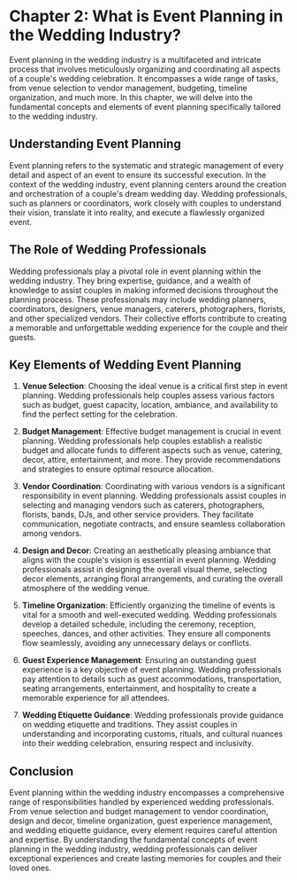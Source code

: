 Chapter 2: What is Event Planning in the Wedding Industry?
==========================================================

Event planning in the wedding industry is a multifaceted and intricate process that involves meticulously organizing and coordinating all aspects of a couple's wedding celebration. It encompasses a wide range of tasks, from venue selection to vendor management, budgeting, timeline organization, and much more. In this chapter, we will delve into the fundamental concepts and elements of event planning specifically tailored to the wedding industry.

Understanding Event Planning
----------------------------

Event planning refers to the systematic and strategic management of every detail and aspect of an event to ensure its successful execution. In the context of the wedding industry, event planning centers around the creation and orchestration of a couple's dream wedding day. Wedding professionals, such as planners or coordinators, work closely with couples to understand their vision, translate it into reality, and execute a flawlessly organized event.

The Role of Wedding Professionals
---------------------------------

Wedding professionals play a pivotal role in event planning within the wedding industry. They bring expertise, guidance, and a wealth of knowledge to assist couples in making informed decisions throughout the planning process. These professionals may include wedding planners, coordinators, designers, venue managers, caterers, photographers, florists, and other specialized vendors. Their collective efforts contribute to creating a memorable and unforgettable wedding experience for the couple and their guests.

Key Elements of Wedding Event Planning
--------------------------------------

1. **Venue Selection**: Choosing the ideal venue is a critical first step in event planning. Wedding professionals help couples assess various factors such as budget, guest capacity, location, ambiance, and availability to find the perfect setting for the celebration.

2. **Budget Management**: Effective budget management is crucial in event planning. Wedding professionals help couples establish a realistic budget and allocate funds to different aspects such as venue, catering, decor, attire, entertainment, and more. They provide recommendations and strategies to ensure optimal resource allocation.

3. **Vendor Coordination**: Coordinating with various vendors is a significant responsibility in event planning. Wedding professionals assist couples in selecting and managing vendors such as caterers, photographers, florists, bands, DJs, and other service providers. They facilitate communication, negotiate contracts, and ensure seamless collaboration among vendors.

4. **Design and Decor**: Creating an aesthetically pleasing ambiance that aligns with the couple's vision is essential in event planning. Wedding professionals assist in designing the overall visual theme, selecting decor elements, arranging floral arrangements, and curating the overall atmosphere of the wedding venue.

5. **Timeline Organization**: Efficiently organizing the timeline of events is vital for a smooth and well-executed wedding. Wedding professionals develop a detailed schedule, including the ceremony, reception, speeches, dances, and other activities. They ensure all components flow seamlessly, avoiding any unnecessary delays or conflicts.

6. **Guest Experience Management**: Ensuring an outstanding guest experience is a key objective of event planning. Wedding professionals pay attention to details such as guest accommodations, transportation, seating arrangements, entertainment, and hospitality to create a memorable experience for all attendees.

7. **Wedding Etiquette Guidance**: Wedding professionals provide guidance on wedding etiquette and traditions. They assist couples in understanding and incorporating customs, rituals, and cultural nuances into their wedding celebration, ensuring respect and inclusivity.

Conclusion
----------

Event planning within the wedding industry encompasses a comprehensive range of responsibilities handled by experienced wedding professionals. From venue selection and budget management to vendor coordination, design and decor, timeline organization, guest experience management, and wedding etiquette guidance, every element requires careful attention and expertise. By understanding the fundamental concepts of event planning in the wedding industry, wedding professionals can deliver exceptional experiences and create lasting memories for couples and their loved ones.
